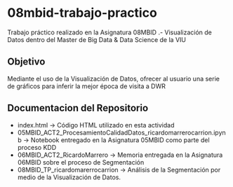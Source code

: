 # 08mbid-trabajo-practico

Trabajo práctico realizado en la Asignatura 08MBID .- Visualización de Datos dentro del Master de Big Data & Data Science de la VIU

## Objetivo

Mediante el uso de la Visualización de Datos, ofrecer al usuario una serie de gráficos para inferir la mejor época de visita a DWR

## Documentacion del Repositorio

- index.html -> Código HTML utilizado en esta actividad
- 05MBID_ACT2_ProcesamientoCalidadDatos_ricardomarrerocarrion.ipynb -> Notebook entregado en la Asignatura 05MBID como parte del proceso KDD
- 06MBID_ACT2_RicardoMarrero -> Memoria entregada en la Asignatura 06MBID sobre el proceso de Segmentación
- 08MBID_TP_ricardomarerrocarrion -> Análisis de la Segmentación por medio de la Visualización de Datos.

